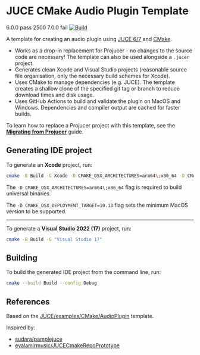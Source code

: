 # JUCE CMake Audio Plugin Template
6.0.0 pass 2500
7.0.0 fail
[![Build](https://img.shields.io/github/actions/workflow/status/anthonyalfimov/JUCE-CMake-Plugin-Template/Validation.yml?branch=main&logo=github)](https://github.com/anthonyalfimov/JUCE-CMake-Plugin-Template/actions)

A template for creating an audio plugin using [JUCE 6/7](https://github.com/juce-framework/JUCE) and [CMake](https://cmake.org).

- Works as a drop-in replacement for Projucer - no changes to the source code are necessary! The template can also be used alongside a `.jucer` project.
- Generates clean Xcode and Visual Studio projects (reasonable source file organisation, only the necessary build schemes for Xcode).
- Uses CMake to manage dependencies (e.g. JUCE). The template creates a shallow clone of the specified git tag or branch to reduce download times and disk usage.
- Uses GitHub Actions to build and validate the plugin on MacOS and Windows. Dependencies and compiler output are cached for faster builds.

To learn how to replace a Projucer project with this template, see the [**Migrating from Projucer**](MIGRATE_FROM_PROJUCER.md) guide.

## Generating IDE project

To generate an **Xcode** project, run:
```sh
cmake -B Build -G Xcode -D CMAKE_OSX_ARCHITECTURES=arm64\;x86_64 -D CMAKE_OSX_DEPLOYMENT_TARGET=10.13
```
The `-D CMAKE_OSX_ARCHITECTURES=arm64\;x86_64` flag is required to build universal binaries.

The `-D CMAKE_OSX_DEPLOYMENT_TARGET=10.13` flag sets the minimum MacOS version to be supported.

---

To generate a **Visual Studio 2022 (17)** project, run:
```sh
cmake -B Build -G "Visual Studio 17"
```

## Building

To build the generated IDE project from the command line, run:
```sh
cmake --build Build --config Debug
```

## References

Based on the [JUCE/examples/CMake/AudioPlugin](https://github.com/juce-framework/JUCE/tree/master/examples/CMake/AudioPlugin) template.

Inspired by:

- [sudara/pamplejuce](https://github.com/sudara/pamplejuce)
- [eyalamirmusic/JUCECmakeRepoPrototype](https://github.com/eyalamirmusic/JUCECmakeRepoPrototype)
